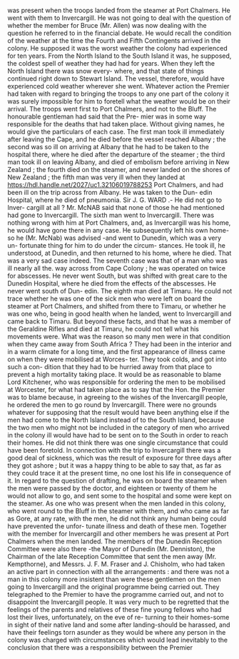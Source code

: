was present when the troops landed from the steamer at Port Chalmers. He went with them to Invercargill. He was not going to deal with the question of whether the member for Bruce (Mr. Allen) was now dealing with the question he referred to in the financial debate. He would recall the condition of the weather at the time the Fourth and Fifth Contingents arrived in the colony. He supposed it was the worst weather the colony had experienced for ten years. From the North Island to the South Island it was, he supposed, the coldest spell of weather they had had for years. When they left the North Island there was snow every- where, and that state of things continued right down to Stewart Island. The vessel, therefore, would have experienced cold weather wherever she went. Whatever action the Premier had taken with regard to bringing the troops to any one part of the colony it was surely impossible for him to foretell what the weather would be on their arrival. The troops went first to Port Chalmers, and not to the Bluff. The honourable gentleman had said that the Pre- mier was in some way responsible for the deaths that had taken place. Without giving names, he would give the particulars of each case. The first man took ill immediately after leaving the Cape, and he died before the vessel reached Albany ; the second was so ill on arriving at Albany that he had to be taken to the hospital there, where he died after the departure of the steamer ; the third man took ill on leaving Albany, and died of embolism before arriving in New Zealand ; the fourth died on the steamer, and never landed on the shores of New Zealand ; the fifth man was very ill when they landed at https://hdl.handle.net/2027/uc1.32106019788253 Port Chalmers, and had been ill on the trip across from Albany. He was taken to the Dun- edin Hospital, where he died of pneumonia. Sir J. G. WARD .- He did not go to Inver- cargill at all ? Mr. McNAB said that none of those he had mentioned had gone to Invercargill. The sixth man went to Invercargill. There was nothing wrong with him at Port Chalmers, and, as Invercargill was his home, he would have gone there in any case. He subsequently left his own home-so he (Mr. McNab) was advised -and went to Dunedin, which was a very un- fortunate thing for him to do under the circum- stances. He took ill, he understood, at Dunedin, and then returned to his home, where he died. That was a very sad case indeed. The seventh case was that of a man who was ill nearly all the. way across from Cape Colony ; he was operated on twice for abscesses. He never went South, but was shifted with great care to the Dunedin Hospital, where he died from the effects of the abscesses. He never went south of Dun- edin. The eighth man died at Timaru. He could not trace whether he was one of the sick men who were left on board the steamer at Port Chalmers, and shifted from there to Timaru, or whether he was one who, being in good health when he landed, went to Invercargill and came back to Timaru. But beyond these facts, and that he was a member of the Geraldine Rifles and died at Timaru, he could not tell what his movements were. What was the reason so many men were in that condition when they came away from South Africa ? They had been in the interior and in a warm climate for a long time, and the first appearance of illness came on when they were mobilised at Worces- ter. They took colds, and got into such a con- dition that they had to be hurried away from that place to prevent a high mortality taking place. It would be as reasonable to blame Lord Kitchener, who was responsible for ordering the men to be mobilised at Worcester, for what had taken place as to say that the Hon. the Premier was to blame because, in agreeing to the wishes of the Invercargill people, he ordered the men to go round by Invercargill. There were no grounds whatever for supposing that the result would have been anything else if the men had come to the North Island instead of to the South Island, because the two men who might not be included in the category of men who arrived in the colony ill would have had to be sent on to the South in order to reach their homes. He did not think there was one single circumstance that could have been foretold. In connection with the trip to Invercargill there was a good deal of sickness, which was the result of exposure for three days after they got ashore ; but it was a happy thing to be able to say that, as far as they could trace it at the present time, no one lost his life in consequence of it. In regard to the question of drafting, he was on board the steamer when the men were passed by the doctor, and eighteen or twenty of them he would not allow to go, and sent some to the hospital and some were kept on the steamer. As one who was present when the men landed in this colony, who went round to the Bluff in the steamer with them, and who came as far as Gore, at any rate, with the men, he did not think any human being could have prevented the unfor- tunate illness and death of these men. Together with the member for Invercargill and other members he was present at Port Chalmers when the men landed. The members of the Dunedin Reception Committee were also there -the Mayor of Dunedin (Mr. Denniston), the Chairman of the late Reception Committee that sent the men away (Mr. Kempthorne), and Messrs. J. F. M. Fraser and J. Chisholm, who had taken an active part in connection with all the arrangements : and there was not a man in this colony more insistent than were these gentlemen on the men going to Invercargill and the original programme being carried out. They telegraphed to the Premier to have the programme carried out, and not to disappoint the Invercargill people. It was very much to be regretted that the feelings of the parents and relatives of these fine young fellows who had lost their lives, unfortunately, on the eve of re- turning to their homes-some in sight of their native land and some after landing-should be harassed, and have their feelings torn asunder as they would be where any person in the colony was charged with circumstances which would lead inevitably to the conclusion that there was a responsibility between the Premier 